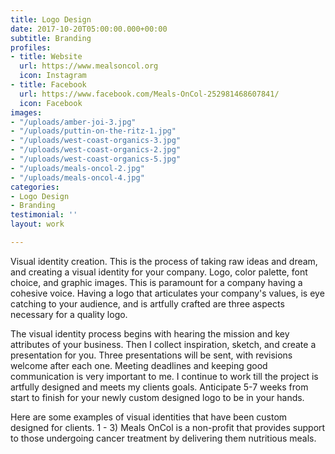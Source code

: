 ```yaml
---
title: Logo Design
date: 2017-10-20T05:00:00.000+00:00
subtitle: Branding
profiles:
- title: Website
  url: https://www.mealsoncol.org
  icon: Instagram
- title: Facebook
  url: https://www.facebook.com/Meals-OnCol-252981468607841/
  icon: Facebook
images:
- "/uploads/amber-joi-3.jpg"
- "/uploads/puttin-on-the-ritz-1.jpg"
- "/uploads/west-coast-organics-3.jpg"
- "/uploads/west-coast-organics-2.jpg"
- "/uploads/west-coast-organics-5.jpg"
- "/uploads/meals-oncol-2.jpg"
- "/uploads/meals-oncol-4.jpg"
categories:
- Logo Design
- Branding
testimonial: ''
layout: work

---
```

Visual identity creation. This is the process of taking raw ideas and dream, and creating a visual identity for your company. Logo, color palette, font choice, and graphic images. This is paramount for a company having a cohesive voice. Having a logo that articulates your company's values, is eye catching to your audience, and is artfully crafted are three aspects necessary for a quality logo. 

The visual identity process begins with hearing the mission and key attributes of your business. Then I collect inspiration, sketch, and create a presentation for you. Three presentations will be sent, with revisions welcome after each one. Meeting deadlines and keeping good communication is very important to me. I continue to work till the project is artfully designed and meets my clients goals. Anticipate 5-7 weeks from start to finish for your newly custom designed logo to be in your hands. 

Here are some examples of visual identities that have been custom designed for clients. 1 - 3) Meals OnCol is a non-profit that provides support to those undergoing cancer treatment by delivering them nutritious meals.